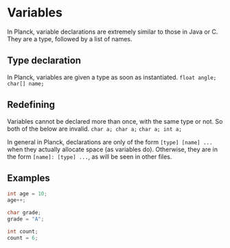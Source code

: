# Variables

In Planck, variable declarations are extremely similar to those in Java or C. They are a type, followed by a list of names.

## Type declaration
In Planck, variables are given a type as soon as instantiated. 
`float angle;`<br>
`char[] name;`<br>

## Redefining
Variables cannot be declared more than once, with the same type or not. So both of the below are invalid.
`char a; char a;` `char a; int a;`

In general in Planck, declarations are only of the form `[type] [name] ...` when they actually allocate space (as variables do). Otherwise, they are in the form `[name]: [type] ...`, as will be seen in other files.

## Examples
```c
int age = 10;
age++;

char grade;
grade = "A";

int count;
count = 6;
```
